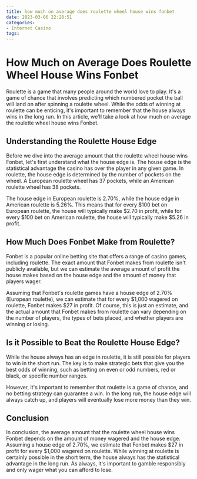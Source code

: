 ```yaml
---
title: how much on average does roulette wheel house wins fonbet
date: 2023-03-06 22:28:51
categories:
- Internet Casino
tags:
---
```



# How Much on Average Does Roulette Wheel House Wins Fonbet

Roulette is a game that many people around the world love to play. It's a game of chance that involves predicting which numbered pocket the ball will land on after spinning a roulette wheel. While the odds of winning at roulette can be enticing, it's important to remember that the house always wins in the long run. In this article, we'll take a look at how much on average the roulette wheel house wins Fonbet.

## Understanding the Roulette House Edge

Before we dive into the average amount that the roulette wheel house wins Fonbet, let's first understand what the house edge is. The house edge is the statistical advantage the casino has over the player in any given game. In roulette, the house edge is determined by the number of pockets on the wheel. A European roulette wheel has 37 pockets, while an American roulette wheel has 38 pockets.

The house edge in European roulette is 2.70%, while the house edge in American roulette is 5.26%. This means that for every $100 bet on European roulette, the house will typically make $2.70 in profit, while for every $100 bet on American roulette, the house will typically make $5.26 in profit.

## How Much Does Fonbet Make from Roulette?

Fonbet is a popular online betting site that offers a range of casino games, including roulette. The exact amount that Fonbet makes from roulette isn't publicly available, but we can estimate the average amount of profit the house makes based on the house edge and the amount of money that players wager.

Assuming that Fonbet's roulette games have a house edge of 2.70% (European roulette), we can estimate that for every $1,000 wagered on roulette, Fonbet makes $27 in profit. Of course, this is just an estimate, and the actual amount that Fonbet makes from roulette can vary depending on the number of players, the types of bets placed, and whether players are winning or losing.

## Is it Possible to Beat the Roulette House Edge?

While the house always has an edge in roulette, it is still possible for players to win in the short run. The key is to make strategic bets that give you the best odds of winning, such as betting on even or odd numbers, red or black, or specific number ranges.

However, it's important to remember that roulette is a game of chance, and no betting strategy can guarantee a win. In the long run, the house edge will always catch up, and players will eventually lose more money than they win.

## Conclusion

In conclusion, the average amount that the roulette wheel house wins Fonbet depends on the amount of money wagered and the house edge. Assuming a house edge of 2.70%, we estimate that Fonbet makes $27 in profit for every $1,000 wagered on roulette. While winning at roulette is certainly possible in the short term, the house always has the statistical advantage in the long run. As always, it's important to gamble responsibly and only wager what you can afford to lose.